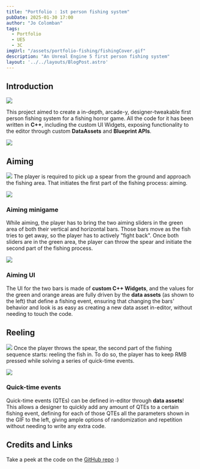 ```yaml
---
title: "Portfolio : 1st person fishing system"
pubDate: 2025-01-30 17:00
author: "Jo Colomban"
tags:
  - Portfolio
  - UE5
  - 3C
imgUrl: "/assets/portfolio-fishing/fishingCover.gif"
description: "An Unreal Engine 5 first person fishing system"
layout: '../../layouts/BlogPost.astro'
---
```


## Introduction
<img src='/assets/portfolio-fishing/fishingCover.gif' class='hidden' ></img>


<p class='text-xl'>
This project aimed to create a in-depth, arcade-y, designer-tweakable first person fishing system for a fishing horror game. All the code for it has been written in <b>C++</b>, including the custom UI Widgets, exposing functionality to the editor through custom <b>DataAssets</b> and <b>Blueprint APIs</b>.
</p>
<img src='/assets/portfolio-fishing/fishingCover.gif' class='rounded-lg' ></img>

## Aiming
<img src='/assets/portfolio-fishing/aiming.gif' class='rounded-lg' ></img>
The player is required to pick up a spear from the ground and approach the fishing area. That initiates the first part of the fishing process: aiming.
<div class="flex flex-col lg:flex-row items-center lg:space-x-4 space-y-4 lg:space-y-0">
    <div class="w-full lg:w-2/3">
        <img src="/assets/portfolio-fishing/design.png" class="rounded-lg" />
    </div>
    <div class="w-full lg:w-1/3">
        <h3>Aiming minigame</h3>
        <p class="text-justify">
            While aiming, the player has to bring the two aiming sliders in the green area of both their vertical and horizontal bars. Those bars move as the fish tries to get away, so the player has to actively "fight back". Once both sliders are in the green area, the player can throw the spear and initiate the second part of the fishing process.
        </p>
    </div>
</div>

<div class="flex flex-col lg:flex-row items-center lg:space-x-4 space-y-4 lg:space-y-0 ">
    <div class="w-full lg:w-2/3">
        <img src="/assets/portfolio-fishing/data.png" class="rounded-lg" />
    </div>
    <div class="w-full lg:w-1/3">
        <h3>Aiming UI</h3>
        <p class="text-justify">
            The UI for the two bars is made of <b>custom C++ Widgets</b>, and the values for the green and orange areas are fully driven by the <b>data assets</b> (as shown to the left) that define a fishing event, ensuring that changing the bars' behavior and look is as easy as creating a new data asset in-editor, without needing to touch the code.
        </p>
    </div>
</div>

## Reeling
<img src='/assets/portfolio-fishing/reeling.gif' class='rounded-lg' ></img>
Once the player throws the spear, the second part of the fishing sequence starts: reeling the fish in. To do so, the player has to keep RMB pressed while solving a series of quick-time events.

<div class="flex flex-col lg:flex-row items-center lg:space-x-4 space-y-4 lg:space-y-0">
    <div class="w-full lg:w-2/3">
        <img src="/assets/portfolio-fishing/qtes.gif" class="rounded-lg" />
    </div>
    <div class="w-full lg:w-1/3">
        <h3>Quick-time events</h3>
        <p class="text-justify">
            Quick-time events (QTEs) can be defined in-editor through <b>data assets</b>! This allows a designer to quickly add any amount of QTEs to a certain fishing event, defining for each of those QTEs all the parameters shown in the GIF to the left, giving ample options of randomization and repetition without needing to write any extra code.
        </p>
    </div>
</div>

## Credits and Links

Take a peek at the code on the [GitHub repo](https://github.com/Giocol/ProjectSwordfish) :) 


